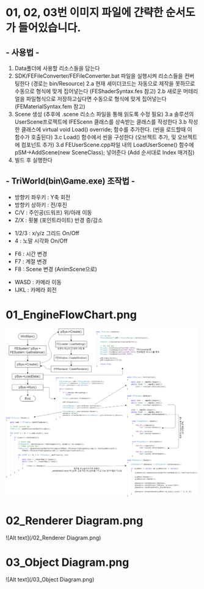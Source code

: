# 01, 02, 03번 이미지 파일에 갼략한 순서도가 들어있습니다.

## - 사용법 - 
1. Data폴더에 사용할 리소스들을 담는다
2. SDK/FEFileConverter/FEFileConverter.bat 파일을 실행시켜 리소스들을 컨버팅한다 (경로는 bin/Resource)
    2.a 현재 셰이더코드는 자동으로 제작을 못하므로 수동으로 형식에 맞게 집어넣는다 (FEShaderSyntax.fes 참고)
    2.b 새로운 머테리얼을 파일형식으로 저장하고싶다면 수동으로 형식에 맞게 집어넣는다 (FEMaterialSyntax.fem 참고)
3. Scene 생성 (추후에 .scene 리소스 파일을 통해 읽도록 수정 필요)
    3.a 솔루션의 UserScene프로젝트에 IFEScenn 클래스를 상속받는 클래스를 작성한다
    3.b 작성한 클래스에 virtual void Load() override; 함수를 추가한다. (씬을 로드할때 이 함수가 호출된다)
    3.c Load() 함수에서 씬을 구성한다 (오브젝트 추가, 및 오브젝트에 컴포넌트 추가)
    3.d FEUserScene.cpp파일 내의 LoadUserScene() 함수에 pSM->AddScene(new SceneClass); 넣어준다 (Add 순서대로 Index 매겨짐)
4. 빌드 후 실행한다

## - TriWorld(bin\Game.exe) 조작법 - 
* 방향키 좌우키 : Y축 회전
* 방향키 상하키 : 전/후진
* C/V : 주인공(드워프) 위/아래 이동
* Z/X : 횟불 (포인트라이트) 반경 증/감소

- 1/2/3 : x/y/z 그리드 On/Off
- 4 : 노말 시각화 On/Off

+ F6 : 시간 변경
+ F7 : 계절 변경
+ F8 : Scene 변경 (AnimScene으로)

* WASD : 카메라 이동
* IJKL : 카메라 회전


# 01_EngineFlowChart.png
![Alt text](/01_EngineFlowChart.png)

# 02_Renderer Diagram.png
![Alt text](/02_Renderer Diagram.png)

# 03_Object Diagram.png
![Alt text](/03_Object Diagram.png)
